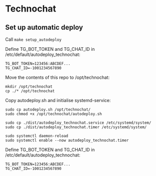 # Technochat

## Set up automatic deploy
Call `make setup_autodeploy`

Define TG_BOT_TOKEN and TG_CHAT_ID in /etc/default/autodeploy_technochat:
```
TG_BOT_TOKEN=123456:ABCDEF...
TG_CHAT_ID=-1001234567890
```

Move the contents of this repo to /opt/technochat:
```
mkdir /opt/technochat
cp ./* /opt/technochat
```

Copy autodeploy.sh and initialise systemd-service:
```
sudo cp autodeploy.sh /opt/technochat/
sudo chmod +x /opt/technochat/autodeploy.sh

sudo cp ./dist/autodeploy_technochat.service /etc/systemd/system/
sudo cp ./dist/autodeploy_technochat.timer /etc/systemd/system/

sudo systemctl daemon-reload
sudo systemctl enable --now autodeploy_technochat.timer
```

Define TG_BOT_TOKEN and TG_CHAT_ID in /etc/default/autodeploy_technochat:
```
TG_BOT_TOKEN=123456:ABCDEF...
TG_CHAT_ID=-1001234567890
```
